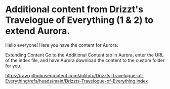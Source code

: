# Additional content from Drizzt's Travelogue of Everything (1 & 2) to extend Aurora.

Hello everyone! Here you have the content for Aurora:

Extending Content Go to the Additional Content tab in Aurora, enter the URL of the index file, and have Aurora download the content to the custom folder for you.

https://raw.githubusercontent.com/Julitutu/Drizzts-Travelogue-of-Everything/refs/heads/main/Drizzts-Travelogue-of-Everything.index
